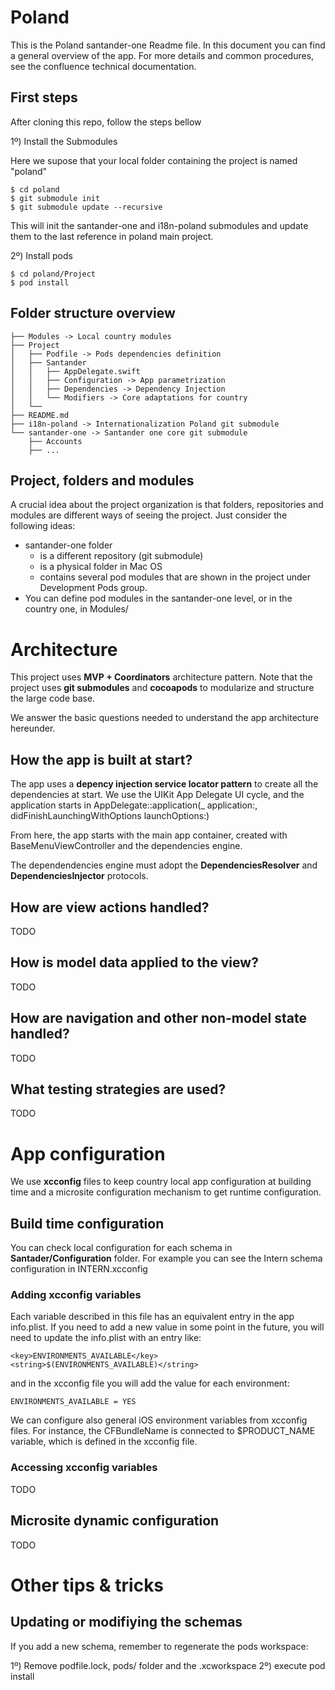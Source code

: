 # Poland

This is the Poland santander-one Readme file. In this document you can find a general overview of the app. For more details and common procedures, see the confluence technical documentation.

## First steps

After cloning this repo, follow the steps bellow

1º) Install the Submodules

Here we supose that your local folder containing the project is named "poland"
```
$ cd poland
$ git submodule init
$ git submodule update --recursive
```
This will init the santander-one and i18n-poland submodules and update them to the last reference in poland main project.

2º) Install pods

```
$ cd poland/Project
$ pod install
```

## Folder structure overview
```
├── Modules -> Local country modules
├── Project
│   ├── Podfile -> Pods dependencies definition
│   ├── Santander
│   │   ├── AppDelegate.swift
│   │   ├── Configuration -> App parametrization
│   │   ├── Dependencies -> Dependency Injection
│   │   └── Modifiers -> Core adaptations for country
│   └── 
├── README.md
├── i18n-poland -> Internationalization Poland git submodule
└── santander-one -> Santander one core git submodule
    ├── Accounts
    ├── ...
```
## Project, folders and modules

A crucial idea about the project organization is that folders, repositories and modules are different ways of seeing the project. Just consider the following ideas:

- santander-one folder 
    - is a different repository (git submodule)
    - is a physical folder in Mac OS  
    - contains several pod modules that are shown in the project under Development Pods group.
- You can define pod modules in the santander-one level, or in the country one, in Modules/

# Architecture

This project uses __MVP + Coordinators__ architecture pattern. Note that the project uses __git submodules__ and __cocoapods__ to modularize and structure the large code base.

We answer the basic questions needed to understand the app architecture hereunder.

## How the app is built at start?

The app uses a __depency injection service locator pattern__ to create all the dependencies at start. We use the UIKit App Delegate UI cycle, and the application starts in AppDelegate::application(_ application:, didFinishLaunchingWithOptions launchOptions:)

From here, the app starts with the main app container, created with BaseMenuViewController and the dependencies engine.

The dependendencies engine must adopt the **DependenciesResolver** and **DependenciesInjector** protocols.

## How are view actions handled?
TODO
## How is model data applied to the view?
TODO
## How are navigation and other non-model state handled?
TODO
## What testing strategies are used?
TODO

# App configuration
We use __xcconfig__ files to keep country local app configuration at building time and a microsite configuration mechanism to get runtime configuration.

## Build time configuration
You can check local configuration for each schema in __Santader/Configuration__ folder. For example you can see the Intern schema configuration in INTERN.xcconfig

### Adding xcconfig variables

Each variable described in this file has an equivalent entry in the app info.plist. If you need to add a new value in some point in the future, you will need to update the info.plist with an entry like:

```
<key>ENVIRONMENTS_AVAILABLE</key>
<string>$(ENVIRONMENTS_AVAILABLE)</string>
```
and in the xcconfig file you will add the value for each environment:

```
ENVIRONMENTS_AVAILABLE = YES
```
We can configure also general iOS environment variables from xcconfig files. For instance, the CFBundleName is connected to $PRODUCT_NAME variable, which is defined in the xcconfig file.

### Accessing xcconfig variables
TODO

## Microsite dynamic configuration
TODO

# Other tips & tricks
## Updating or modifiying the schemas

If you add a new schema, remember to regenerate the pods workspace:

1º) Remove podfile.lock, pods/ folder and the .xcworkspace
2º) execute pod install

